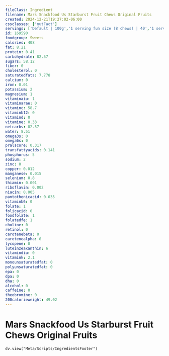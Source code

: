 ```yaml
---
fileClass: Ingredient
filename: Mars Snackfood Us Starburst Fruit Chews Original Fruits
created: 2024-12-21T19:27:02-06:00
cssclasses: ['nutFact']
servings: ['Default | 100g','1 serving fun size (8 chews) | 40','1 serving 2.07 oz pack | 59','1 piece | 5']
id: 169590
foodgroup: Sweets
calories: 408
fat: 8.21
protein: 0.41
carbohydrate: 82.57
sugars: 58.12
fiber: 0
cholesterol: 0
saturatedfats: 7.778
calcium: 0
iron: 0.01
potassium: 2
magnesium: 1
vitaminaiu: 1
vitaminarae: 0
vitaminc: 58.7
vitaminb12: 0
vitamind: 0
vitamine: 0.33
netcarbs: 82.57
water: 8.51
omega3s: 0
omega6s: 0
pralscore: 0.317
transfattyacids: 0.141
phosphorus: 5
sodium: 2
zinc: 0
copper: 0.012
manganese: 0.015
selenium: 0.8
thiamin: 0.001
riboflavin: 0.002
niacin: 0.005
pantothenicacid: 0.035
vitaminb6: 0
folate: 1
folicacid: 0
foodfolate: 1
folatedfe: 1
choline: 0
retinol: 0
carotenebeta: 0
carotenealpha: 0
lycopene: 0
luteinzeaxanthin: 6
vitamindiu: 0
vitamink: 2.1
monounsaturatedfat: 0
polyunsaturatedfat: 0
epa: 0
dpa: 0
dha: 0
alcohol: 0
caffeine: 0
theobromine: 0
200calorieweight: 49.02
---
```


# Mars Snackfood Us Starburst Fruit Chews Original Fruits

```dataviewjs
dv.view("Meta/Scripts/IngredientsFooter")
```
